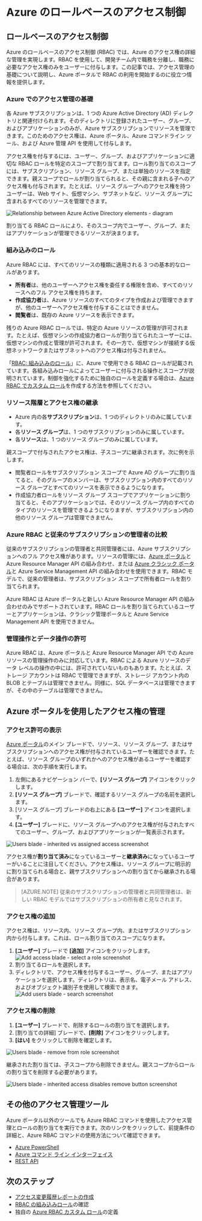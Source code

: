 <properties
	pageTitle="Azure Active Directory のロールベースのアクセス制御 | Microsoft Azure"
	description="Azure ポータルで Azure のロールベースのアクセス制御を使用したアクセス管理を開始します。ロールの割り当てを使用して、ディレクトリ内でアクセス許可を割り当てます。"
	services="active-directory"
	documentationCenter=""
	authors="kgremban"
	manager="stevenpo"
	editor=""/>

<tags
	ms.service="active-directory"
	ms.devlang="na"
	ms.topic="get-started-article"
	ms.tgt_pltfrm="na"
	ms.workload="identity"
	ms.date="03/30/2016"
	ms.author="kgremban"/>

# Azure のロールベースのアクセス制御

## ロールベースのアクセス制御
Azure のロールベースのアクセス制御 (RBAC) では、Azure のアクセス権の詳細な管理を実現します。RBAC を使用して、開発チーム内で職務を分離し、職務に必要なアクセス権のみをユーザーに付与します。この記事では、アクセス管理の基礎について説明し、Azure ポータルで RBAC の利用を開始するのに役立つ情報を提供します。

### Azure でのアクセス管理の基礎
各 Azure サブスクリプションは、1 つの Azure Active Directory (AD) ディレクトリと関連付けられます。そのディレクトリに登録されたユーザー、グループ、およびアプリケーションのみが、Azure サブスクリプションでリソースを管理できます。このためのアクセス権は、Azure ポータル、Azure コマンドライン ツール、および Azure 管理 API を使用して付与します。

アクセス権を付与するには、ユーザー、グループ、およびアプリケーションに適切な RBAC ロールを特定のスコープで割り当てます。ロール割り当てのスコープには、サブスクリプション、リソース グループ、または単独のリソースを指定できます。親スコープでロールが割り当てられると、その親に含まれる子へのアクセス権も付与されます。たとえば、リソース グループへのアクセス権を持つユーザーは、Web サイト、仮想マシン、サブネットなど、リソース グループに含まれるすべてのリソースを管理できます。

![Relationship between Azure Active Directory elements - diagram](./media/role-based-access-control-configure/rbac_aad.png)

割り当てる RBAC ロールにより、そのスコープ内でユーザー、グループ、またはアプリケーションが管理できるリソースが決まります。

### 組み込みのロール
Azure RBAC には、すべてのリソースの種類に適用される 3 つの基本的なロールがあります。

- **所有者**は、他のユーザーへアクセス権を委任する権限を含め、すべてのリソースへのフル アクセス権を持ちます。
- **作成協力者**は、Azure リソースのすべてのタイプを作成および管理できますが、他のユーザーへアクセス権を付与することはできません。
- **閲覧者**は、既存の Azure リソースを表示できます。

残りの Azure RBAC ロールでは、特定の Azure リソースの管理が許可されます。たとえば、仮想マシンの作成協力者ロールが割り当てられたユーザーには、仮想マシンの作成と管理が許可されます。その一方で、仮想マシンが接続する仮想ネットワークまたはサブネットへのアクセス権は付与されません。

「[RBAC: 組み込みのロール](role-based-access-built-in-roles.md)」に、Azure で使用できる RBAC ロールが記載されています。各組み込みロールによってユーザーに付与される操作とスコープが説明されています。制御を強化するために独自のロールを定義する場合は、[Azure RBAC でカスタム ロール](role-based-access-control-custom-roles.md)を作成する方法を参照してください。

### リソース階層とアクセス権の継承
- Azure 内の各**サブスクリプション**は、1 つのディレクトリのみに属しています。
- 各**リソース グループ**は、1 つのサブスクリプションのみに属しています。
- 各**リソース**は、1 つのリソース グループのみに属しています。

親スコープで付与されたアクセス権は、子スコープに継承されます。次に例を示します。

- 閲覧者ロールをサブスクリプション スコープで Azure AD グループに割り当てると、そのグループのメンバーは、サブスクリプション内のすべてのリソース グループとすべてのリソースを表示できるようになります。  
- 作成協力者ロールをリソース グループ スコープでアプリケーションに割り当てると、そのアプリケーションでは、そのリソース グループ内のすべてのタイプのリソースを管理できるようになりますが、サブスクリプション内の他のリソース グループは管理できません。

### Azure RBAC と従来のサブスクリプションの管理者の比較
従来のサブスクリプションの管理者と共同管理者には、Azure サブスクリプションへのフル アクセス権があります。リソースの管理には、[Azure ポータル](https://portal.azure.com)と Azure Resource Manager API の組み合わせ、または [Azure クラシック ポータル](https://manage.windowsazure.com)と Azure Service Management API の組み合わせを使用できます。RBAC モデルで、従来の管理者は、サブスクリプション スコープで所有者ロールを割り当てられます。

Azure RBAC は Azure ポータルと新しい Azure Resource Manager API の組み合わせのみでサポートされています。RBAC ロールを割り当てられているユーザーとアプリケーションは、クラシック管理ポータルと Azure Service Management API を使用できません。

### 管理操作とデータ操作の許可
Azure RBAC は、Azure ポータルと Azure Resource Manager API での Azure リソースの管理操作のみに対応しています。RBAC による Azure リソースのデータ レベルの操作の中には、許可されていないものもあります。たとえば、ストレージ アカウントは RBAC で管理できますが、ストレージ アカウント内の BLOB とテーブルは管理できません。同様に、SQL データベースは管理できますが、その中のテーブルは管理できません。

## Azure ポータルを使用したアクセス権の管理
### アクセス許可の表示
[Azure ポータル](https://portal.azure.com)のメイン ブレードで、リソース、リソース グループ、またはサブスクリプションへのアクセス権が付与されているユーザーを確認できます。たとえば、リソース グループのいずれかへのアクセス権があるユーザーを確認する場合は、次の手順を実行します。

1. 左側にあるナビゲーション バーで、**[リソース グループ]** アイコンをクリックします。
2. **[リソース グループ]** ブレードで、確認するリソース グループの名前を選択します。
3. [リソース グループ] ブレードの右上にある **[ユーザー]** アイコンを選択します。
4. **[ユーザー]** ブレードに、リソース グループへのアクセス権が付与されたすべてのユーザー、グループ、およびアプリケーションが一覧表示されます。

![Users blade - inherited vs assigned access screenshot](./media/role-based-access-control-configure/view-access.png)

アクセス権が**割り当て済み**になっているユーザーと**継承済み**になっているユーザーがいることに注目してください。アクセス権は、リソース グループに明示的に割り当てられる場合と、親サブスクリプションへの割り当てから継承される場合があります。

> [AZURE.NOTE] 従来のサブスクリプションの管理者と共同管理者は、新しい RBAC モデルではサブスクリプションの所有者と見なされます。


### アクセス権の追加
アクセス権は、リソース内、リソース グループ内、またはサブスクリプション内から付与します。これは、ロール割り当てのスコープになります。

1. **[ユーザー]** ブレードで **[追加]** アイコンをクリックします。![Add access blade - select a role screenshot](./media/role-based-access-control-configure/grant-access1.png)
2. 割り当てるロールを選択します。
3. ディレクトリで、アクセス権を付与するユーザー、グループ、またはアプリケーションを選択します。ディレクトリは、表示名、電子メール アドレス、およびオブジェクト識別子を使用して検索できます。![Add users blade - search screenshot](./media/role-based-access-control-configure/grant-access2.png)

### アクセス権の削除

1. **[ユーザー]** ブレードで、削除するロールの割り当てを選択します。
2. [割り当ての詳細] ブレードで、**[削除]** アイコンをクリックします。
3. **[はい]** をクリックして削除を確定します。

![Users blade - remove from role screenshot](./media/role-based-access-control-configure/remove-access1.png)

継承された割り当ては、子スコープから削除できません。親スコープからロールの割り当てを削除する必要があります。

![Users blade - inherited access disables remove button screenshot](./media/role-based-access-control-configure/remove-access2.png)

## その他のアクセス管理ツール
Azure ポータル以外のツールでも Azure RBAC コマンドを使用したアクセス管理とロールの割り当てを実行できます。次のリンクをクリックして、前提条件の詳細と、Azure RBAC コマンドの使用方法について確認できます。

- [Azure PowerShell](role-based-access-control-manage-access-powershell.md)
- [Azure コマンド ライン インターフェイス](role-based-access-control-manage-access-azure-cli.md)
- [REST API](role-based-access-control-manage-access-rest.md)

## 次のステップ
- [アクセス変更履歴レポートの作成](role-based-access-control-access-change-history-report.md)
- [RBAC の組み込みロール](role-based-access-built-in-roles.md)の確認
- 独自の [Azure RBAC カスタム ロール](role-based-access-control-custom-roles.md)の定義

<!---HONumber=AcomDC_0406_2016-->